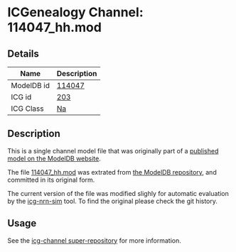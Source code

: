 # ICGenealogy Channel: 114047\_hh.mod

## Details

Name | Description
---- | -----------
ModelDB id | [114047](http://senselab.med.yale.edu/ModelDB/ShowModel.cshtml?model=114047)
ICG id | [203](http://icg.neurotheory.ox.ac.uk/channels/2/203)
ICG Class | [Na](http://icg.neurotheory.ox.ac.uk/channels/2)

## Description

This is a single channel model file that was originally part of a [published model on the ModelDB website](http://senselab.med.yale.edu/ModelDB/ShowModel.cshtml?model=114047).


The file [114047\_hh.mod](114047_hh.mod) was extrated from [the ModelDB repository](http://senselab.med.yale.edu/ModelDB/ShowModel.cshtml?model=114047), and committed in its original form.

The current version of the file was modified slighly for automatic evaluation by the [icg-nrn-sim](https://github.com/icgenealogy/icg-nrn-sim) tool. To find the original please check the git history.


## Usage

See the [icg-channel super-repository](https://github.com/icgenealogy/icg-channels) for more information.